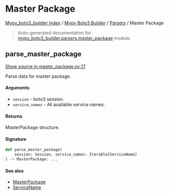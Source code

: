 # Master Package

[Mypy_boto3_builder Index](../../README.md#mypy_boto3_builder-index) / [Mypy Boto3 Builder](../index.md#mypy-boto3-builder) / [Parsers](./index.md#parsers) / Master Package

> Auto-generated documentation for [mypy_boto3_builder.parsers.master_package](https://github.com/youtype/mypy_boto3_builder/blob/main/mypy_boto3_builder/parsers/master_package.py) module.

## parse_master_package

[Show source in master_package.py:17](https://github.com/youtype/mypy_boto3_builder/blob/main/mypy_boto3_builder/parsers/master_package.py#L17)

Parse data for master package.

#### Arguments

- `session` - boto3 session.
- `service_names` - All available service names.

#### Returns

MasterPackage structure.

#### Signature

```python
def parse_master_package(
    session: Session, service_names: Iterable[ServiceName]
) -> MasterPackage: ...
```

#### See also

- [MasterPackage](../structures/master_package.md#masterpackage)
- [ServiceName](../service_name.md#servicename)
